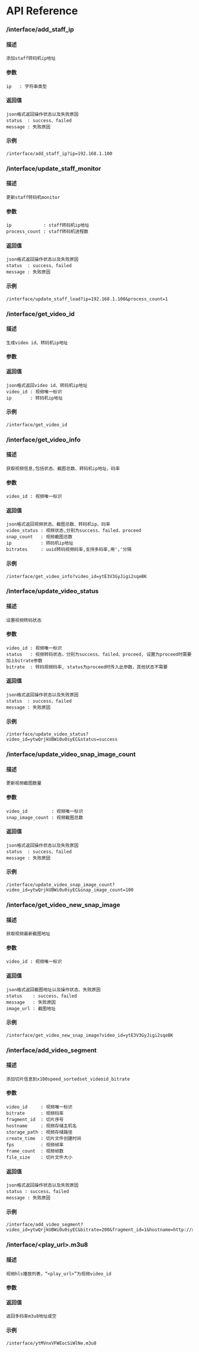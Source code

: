 <!--
# author : Ren Peng
# github : https://github.com/svideo/x100speed_transcode.git
# description : Redis Storage Design
# date : 2015-08-17
-->

API Reference
============================

### /interface/add\_staff\_ip
#### 描述
    添加staff转码机ip地址
#### 参数
    ip   : 字符串类型
#### 返回值
    json格式返回操作状态以及失败原因
    status  : success、failed
    message : 失败原因
#### 示例
    /interface/add_staff_ip?ip=192.168.1.100

### /interface/update\_staff\_monitor
#### 描述
    更新staff转码机monitor
#### 参数
    ip            : staff转码机ip地址
    process_count : staff转码机进程数
#### 返回值
    json格式返回操作状态以及失败原因
    status  : success、failed
    message : 失败原因
#### 示例
    /interface/update_staff_load?ip=192.168.1.100&process_count=1

### /interface/get\_video\_id
#### 描述
    生成video id、转码机ip地址
#### 参数

#### 返回值
    json格式返回video id、转码机ip地址
    video_id : 视频唯一标识
    ip       : 转码机ip地址
#### 示例
    /interface/get_video_id

### /interface/get\_video\_info
#### 描述
    获取视频信息,包括状态、截图总数、转码机ip地址、码率
#### 参数
    video_id : 视频唯一标识
#### 返回值
    json格式返回视频状态、截图总数、转码机ip、码率
    video_status : 视频状态,分别为success、failed、proceed
    snap_count   : 视频截图总数 
    ip           : 转码机ip地址
    bitrates     : uuid转码视频码率,支持多码率,用','分隔
#### 示例
    /interface/get_video_info?video_id=ytE3V3GyJigi2sqeBK

### /interface/update\_video\_status
#### 描述
    设置视频转码状态
#### 参数
    video_id : 视频唯一标识
    status   : 视频转码状态，分别为success、failed、proceed, 设置为proceed时需要加上bitrate参数
    bitrate  : 转码视频码率, status为proceed时传入此参数，其他状态不需要
#### 返回值
    json格式返回操作状态以及失败原因
    status  : success、failed
    message : 失败原因
#### 示例
    /interface/update_video_status?video_id=ytwQrjkUBWi0u0syEC&status=success

### /interface/update\_video\_snap\_image\_count
#### 描述
    更新视频截图数量
#### 参数
    video_id         : 视频唯一标识
    snap_image_count : 视频截图总数
#### 返回值
    json格式返回操作状态以及失败原因
    status  : success、failed
    message : 失败原因
#### 示例
    /interface/update_video_snap_image_count?video_id=ytwQrjkUBWi0u0syEC&snap_image_count=100

### /interface/get\_video\_new\_snap\_image
#### 描述
    获取视频最新截图地址
#### 参数
    video_id : 视频唯一标识
#### 返回值
    json格式返回截图地址以及操作状态、失败原因
    status    : success、failed
    message   : 失败原因
    image_url : 截图地址 
#### 示例
    /interface/get_video_new_snap_image?video_id=ytE3V3GyJigi2sqeBK

### /interface/add\_video\_segment
#### 描述
    添加切片信息到x100speed_sortedset_videoid_bitrate
#### 参数
    video_id     : 视频唯一标识
    bitrate      : 视频码率
    fragment_id  : 切片序号
    hostname     : 视频存储主机名
    storage_path : 视频存储路径
    create_time  : 切片文件创建时间
    fps          : 视频帧率
    frame_count  : 视频帧数
    file_size    : 切片文件大小
#### 返回值
    json格式返回操作状态以及失败原因
    status : success、failed
    message : 失败原因
#### 示例
    /interface/add_video_segment?video_id=ytwQrjkUBWi0u0syEC&bitrate=200&fragment_id=1&hostname=http://x100speed.com&storage_path=/ZH/CN/ereoimdfmdnndfdkd_200_1.ts&create_time=1349827788&fps=25&frame_count=250&file_size=3430

### /interface/\<play\_url\>.m3u8
#### 描述
    视频hls播放列表，“<play_url>”为视频video_id
#### 参数

#### 返回值
    返回多码率m3u8地址或空
#### 示例
    /interface/ytMVnxVFWEocSiWlNe.m3u8



















